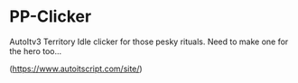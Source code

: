 # PP-Clicker

AutoItv3 Territory Idle clicker for those pesky rituals.
Need to make one for the hero too...

(https://www.autoitscript.com/site/)
